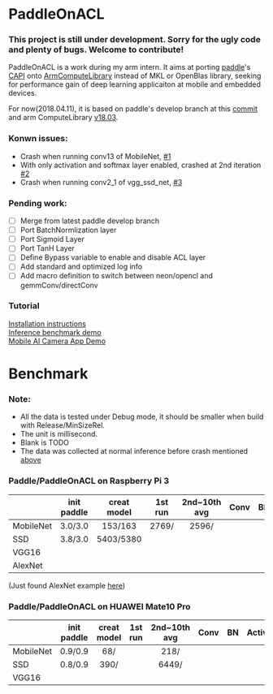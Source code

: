 # PaddleOnACL

### This project is still under development. Sorry for the ugly code and plenty of bugs. Welcome to contribute! 

PaddleOnACL is a work during my arm intern. It aims at porting [paddle](https://github.com/PaddlePaddle/Paddle)'s [CAPI](http://www.paddlepaddle.org/docs/develop/documentation/zh/howto/capi/workflow_of_capi_cn.html) onto [ArmComputeLibrary](https://github.com/ARM-software/ComputeLibrary) instead of MKL or OpenBlas library, seeking for performance gain of deep learning applicaiton at mobile and embedded devices.

For now(2018.04.11), it is based on paddle's develop branch at this [commit](https://github.com/zhaofenqiang/PaddleOnACL/commit/128adf53cb4517f2a4f123044c1ffffd6a3fa74d) and arm ComputeLibrary [v18.03](https://github.com/ARM-software/ComputeLibrary/tree/v18.03).

### Konwn issues:
- Crash when running conv13 of MobileNet, [#1](https://github.com/zhaofenqiang/PaddleOnACL/issues/1)
- With only activation and softmax layer enabled, crashed at 2nd iteration [#2](https://github.com/zhaofenqiang/PaddleOnACL/issues/2)
- Crash when running conv2_1 of vgg_ssd_net, [#3](https://github.com/zhaofenqiang/PaddleOnACL/issues/3)



### Pending work:
- [ ] Merge from latest paddle develop branch 
- [ ] Port BatchNormlization layer  
- [ ] Port Sigmoid Layer
- [ ] Port TanH Layer
- [ ] Define Bypass variable to enable and disable ACL layer
- [ ] Add standard and optimized log info
- [ ] Add macro definition to switch between neon/opencl and gemmConv/directConv

### Tutorial
[Installation instructions](https://github.com/zhaofenqiang/PaddleOnACL/blob/develop/Installation.md)  
[Inference benchmark demo]()  
[Mobile AI Camera App Demo](https://github.com/zhaofenqiang/Mobile/tree/develop/Demo/Android/AICamera)


Benchmark
===============
### Note:
- All the data is tested under Debug mode, it should be smaller when build with Release/MinSizeRel.   
- The unit is millisecond.
- Blank is TODO
- The data was collected at normal inference before crash mentioned [above](https://github.com/zhaofenqiang/PaddleOnACL#konwn-issues)

### Paddle/PaddleOnACL on Raspberry Pi 3 

|   |init	paddle|creat model |1st run 	|2nd~10th avg | Conv |BN |Activation |FC|
| - | :-: | :-: | :-: | :-: |  :-: | :-: | :-: | :-: |
| MobileNet | 3.0/3.0 | 153/163  |   2769/   |  2596/
|SSD      | 3.8/3.0    | 5403/5380 |
| VGG16  |
|AlexNet |
   
(Just found AlexNet example [here](https://github.com/jczaja/test-paddle-c-api))

### Paddle/PaddleOnACL on HUAWEI Mate10 Pro

|   | init	paddle|creat model |1st run | 2nd~10th avg | Conv |  BN | Activation | FC |
| - | :-: | :-: | :-: | :-: |  :-: | :-: | :-: | :-: |
| MobileNet| 0.9/0.9 | 68/ |  | 218/  |   | 
|SSD | 0.8/0.9 | 390/ |  | 6449/
| VGG16|  

